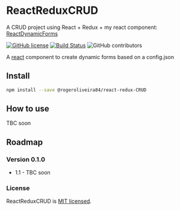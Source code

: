 # ReactReduxCRUD
A CRUD project using React + Redux + my react component: [ReactDynamicForms](https://github.com/rogeroliveira84/react-dynamic-forms)

[![GitHub license](https://img.shields.io/badge/license-MIT-blue.svg)](https://github.com/rogeroliveira84/react-redux-CRUD/blob/master/LICENSE) [![Build Status](https://travis-ci.com/rogeroliveira84/react-redux-CRUD.svg?branch=master)](https://travis-ci.com/rogeroliveira84/react-redux-CRUD) ![GitHub contributors](https://img.shields.io/github/contributors/rogeroliveira84/react-redux-CRUD.svg?color=orange)

A [react](https://reactjs.org/) component to create dynamic forms based on a config.json

## Install

```bash
npm install --save @rogeroliveira84/react-redux-CRUD
```

## How to use

TBC soon

## Roadmap

### Version 0.1.0 

- 1.1 - TBC soon

### License

ReactReduxCRUD is [MIT licensed](./LICENSE).

